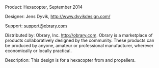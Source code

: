 Product: Hexacopter, September 2014

Designer: Jens Dyvik, http://www.dyvikdesign.com/

Support:  support@obrary.com

Distributed by:  Obrary, Inc.  http://obrary.com.  Obrary is a marketplace of products collaboratively designed by the community. These products can be produced by anyone, amateur or professional manufacturer, wherever economically or locally practical.

Description:
This design is for a hexacopter from and propellers. 